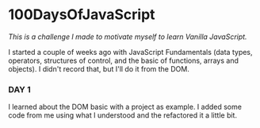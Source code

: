 # 100DaysOfJavaScript
*This is a challenge I made to motivate myself to learn Vanilla JavaScript.*

I started a couple of weeks ago with JavaScript Fundamentals (data types, operators, structures of control, and the basic of functions, arrays and objects). I didn't record that, but I'll do it from the DOM.

### DAY 1
I learned about the DOM basic with a project as example. I added some code from me using what I understood and the refactored it a little bit.
